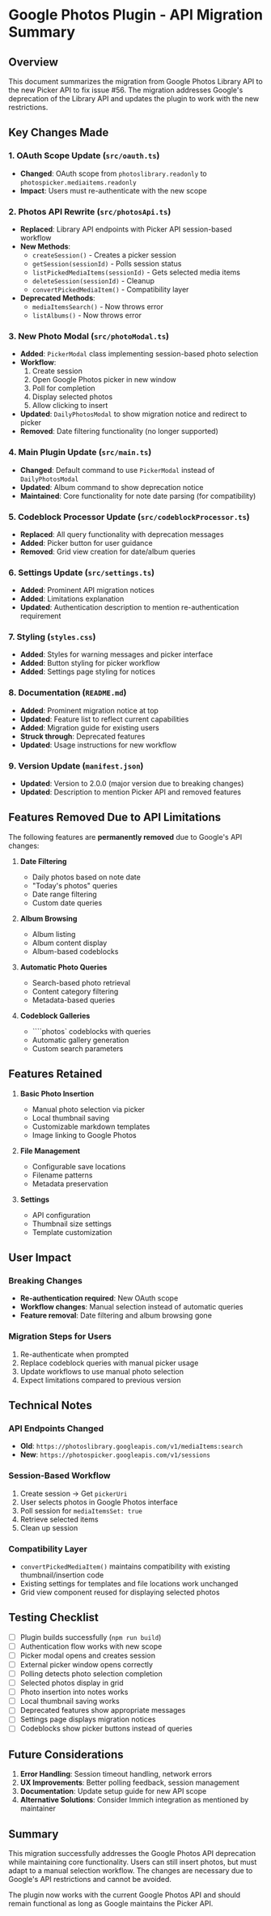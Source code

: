 # Google Photos Plugin - API Migration Summary

## Overview

This document summarizes the migration from Google Photos Library API to the new Picker API to fix issue #56. The migration addresses Google's deprecation of the Library API and updates the plugin to work with the new restrictions.

## Key Changes Made

### 1. OAuth Scope Update (`src/oauth.ts`)
- **Changed**: OAuth scope from `photoslibrary.readonly` to `photospicker.mediaitems.readonly`
- **Impact**: Users must re-authenticate with the new scope

### 2. Photos API Rewrite (`src/photosApi.ts`)
- **Replaced**: Library API endpoints with Picker API session-based workflow
- **New Methods**:
  - `createSession()` - Creates a picker session
  - `getSession(sessionId)` - Polls session status
  - `listPickedMediaItems(sessionId)` - Gets selected media items
  - `deleteSession(sessionId)` - Cleanup
  - `convertPickedMediaItem()` - Compatibility layer
- **Deprecated Methods**: 
  - `mediaItemsSearch()` - Now throws error
  - `listAlbums()` - Now throws error

### 3. New Photo Modal (`src/photoModal.ts`)
- **Added**: `PickerModal` class implementing session-based photo selection
- **Workflow**:
  1. Create session
  2. Open Google Photos picker in new window
  3. Poll for completion
  4. Display selected photos
  5. Allow clicking to insert
- **Updated**: `DailyPhotosModal` to show migration notice and redirect to picker
- **Removed**: Date filtering functionality (no longer supported)

### 4. Main Plugin Update (`src/main.ts`)
- **Changed**: Default command to use `PickerModal` instead of `DailyPhotosModal`
- **Updated**: Album command to show deprecation notice
- **Maintained**: Core functionality for note date parsing (for compatibility)

### 5. Codeblock Processor Update (`src/codeblockProcessor.ts`)
- **Replaced**: All query functionality with deprecation messages
- **Added**: Picker button for user guidance
- **Removed**: Grid view creation for date/album queries

### 6. Settings Update (`src/settings.ts`)
- **Added**: Prominent API migration notices
- **Added**: Limitations explanation
- **Updated**: Authentication description to mention re-authentication requirement

### 7. Styling (`styles.css`)
- **Added**: Styles for warning messages and picker interface
- **Added**: Button styling for picker workflow
- **Added**: Settings page styling for notices

### 8. Documentation (`README.md`)
- **Added**: Prominent migration notice at top
- **Updated**: Feature list to reflect current capabilities
- **Added**: Migration guide for existing users
- **Struck through**: Deprecated features
- **Updated**: Usage instructions for new workflow

### 9. Version Update (`manifest.json`)
- **Updated**: Version to 2.0.0 (major version due to breaking changes)
- **Updated**: Description to mention Picker API and removed features

## Features Removed Due to API Limitations

The following features are **permanently removed** due to Google's API changes:

1. **Date Filtering**
   - Daily photos based on note date
   - "Today's photos" queries
   - Date range filtering
   - Custom date queries

2. **Album Browsing**
   - Album listing
   - Album content display
   - Album-based codeblocks

3. **Automatic Photo Queries**
   - Search-based photo retrieval
   - Content category filtering
   - Metadata-based queries

4. **Codeblock Galleries**
   - ````photos` codeblocks with queries
   - Automatic gallery generation
   - Custom search parameters

## Features Retained

1. **Basic Photo Insertion**
   - Manual photo selection via picker
   - Local thumbnail saving
   - Customizable markdown templates
   - Image linking to Google Photos

2. **File Management**
   - Configurable save locations
   - Filename patterns
   - Metadata preservation

3. **Settings**
   - API configuration
   - Thumbnail size settings
   - Template customization

## User Impact

### Breaking Changes
- **Re-authentication required**: New OAuth scope
- **Workflow changes**: Manual selection instead of automatic queries
- **Feature removal**: Date filtering and album browsing gone

### Migration Steps for Users
1. Re-authenticate when prompted
2. Replace codeblock queries with manual picker usage  
3. Update workflows to use manual photo selection
4. Expect limitations compared to previous version

## Technical Notes

### API Endpoints Changed
- **Old**: `https://photoslibrary.googleapis.com/v1/mediaItems:search`
- **New**: `https://photospicker.googleapis.com/v1/sessions`

### Session-Based Workflow
1. Create session → Get `pickerUri`
2. User selects photos in Google Photos interface
3. Poll session for `mediaItemsSet: true`
4. Retrieve selected items
5. Clean up session

### Compatibility Layer
- `convertPickedMediaItem()` maintains compatibility with existing thumbnail/insertion code
- Existing settings for templates and file locations work unchanged
- Grid view component reused for displaying selected photos

## Testing Checklist

- [ ] Plugin builds successfully (`npm run build`)
- [ ] Authentication flow works with new scope
- [ ] Picker modal opens and creates session
- [ ] External picker window opens correctly
- [ ] Polling detects photo selection completion
- [ ] Selected photos display in grid
- [ ] Photo insertion into notes works
- [ ] Local thumbnail saving works
- [ ] Deprecated features show appropriate messages
- [ ] Settings page displays migration notices
- [ ] Codeblocks show picker buttons instead of queries

## Future Considerations

1. **Error Handling**: Session timeout handling, network errors
2. **UX Improvements**: Better polling feedback, session management
3. **Documentation**: Update setup guide for new API scope
4. **Alternative Solutions**: Consider Immich integration as mentioned by maintainer

## Summary

This migration successfully addresses the Google Photos API deprecation while maintaining core functionality. Users can still insert photos, but must adapt to a manual selection workflow. The changes are necessary due to Google's API restrictions and cannot be avoided.

The plugin now works with the current Google Photos API and should remain functional as long as Google maintains the Picker API. 